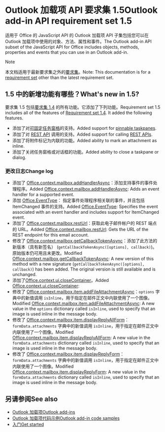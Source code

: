 # <a name="outlook-add-in-api-requirement-set-15"></a><span data-ttu-id="200f5-101">Outlook 加载项 API 要求集 1.5</span><span class="sxs-lookup"><span data-stu-id="200f5-101">Outlook add-in API requirement set 1.5</span></span>

<span data-ttu-id="200f5-102">适用于 Office 的 JavaScript API 的 Outlook 加载项 API 子集包括您可以在 Outlook 加载项中使用的对象、方法、属性和事件。</span><span class="sxs-lookup"><span data-stu-id="200f5-102">The Outlook add-in API subset of the JavaScript API for Office includes objects, methods, properties and events that you can use in an Outlook add-in.</span></span>

> [!NOTE]
> <span data-ttu-id="200f5-103">本文档适用于最新要求集之外的[要求集](/javascript/office/requirement-sets/outlook-api-requirement-sets)。</span><span class="sxs-lookup"><span data-stu-id="200f5-103">Note: This documentation is for a [requirement set](/javascript/office/requirement-sets/outlook-api-requirement-sets) other than the latest requirement set.</span></span>

## <a name="whats-new-in-15"></a><span data-ttu-id="200f5-104">1.5 中的新增功能有哪些？</span><span class="sxs-lookup"><span data-stu-id="200f5-104">What's new in 1.5?</span></span>

<span data-ttu-id="200f5-p101">要求集 1.5 包括[要求集 1.4](../requirement-set-1.4/outlook-requirement-set-1.4.md) 的所有功能。它添加了下列功能。</span><span class="sxs-lookup"><span data-stu-id="200f5-p101">Requirement set 1.5 includes all of the features of [Requirement set 1.4](../requirement-set-1.4/outlook-requirement-set-1.4.md). It added the following features.</span></span>

- <span data-ttu-id="200f5-107">添加了对[可固定任务窗格](https://docs.microsoft.com/outlook/add-ins/pinnable-taskpane)的支持。</span><span class="sxs-lookup"><span data-stu-id="200f5-107">Added support for [pinnable taskpanes](https://docs.microsoft.com/outlook/add-ins/pinnable-taskpane).</span></span>
- <span data-ttu-id="200f5-108">添加了对 [REST API](https://docs.microsoft.com/outlook/add-ins/use-rest-api) 调用的支持。</span><span class="sxs-lookup"><span data-stu-id="200f5-108">Added support for calling [REST APIs](https://docs.microsoft.com/outlook/add-ins/use-rest-api).</span></span>
- <span data-ttu-id="200f5-109">添加了将附件标记为内联的功能。</span><span class="sxs-lookup"><span data-stu-id="200f5-109">Added ability to mark an attachment as inline.</span></span>
- <span data-ttu-id="200f5-110">添加了关闭任务窗格或对话框的功能。</span><span class="sxs-lookup"><span data-stu-id="200f5-110">Added ability to close a taskpane or dialog.</span></span>

### <a name="change-log"></a><span data-ttu-id="200f5-111">更改日志</span><span class="sxs-lookup"><span data-stu-id="200f5-111">Change log</span></span>

- <span data-ttu-id="200f5-112">添加了 [Office.context.mailbox.addHandlerAsync](office.context.mailbox.md#addhandlerasynceventtype-handler-options-callback)：添加支持事件的事件处理程序。</span><span class="sxs-lookup"><span data-stu-id="200f5-112">Added [Office.context.mailbox.addHandlerAsync](office.context.mailbox.md#addhandlerasynceventtype-handler-options-callback): Adds an event handler for a supported event.</span></span>
- <span data-ttu-id="200f5-113">添加 [Office.EventType](office.md#eventtype-string)： 指定事件处理程序相关联的事件，并且包括 ItemChanged 事件的支持。</span><span class="sxs-lookup"><span data-stu-id="200f5-113">Added [Office.EventType](office.md#eventtype-string): Specifies the event associated with an event handler and includes support for ItemChanged event.</span></span>
- <span data-ttu-id="200f5-114">添加了 [Office.context.mailbox.restUrl](office.context.mailbox.md#resturl-string)：获取此电子邮件帐户的 REST 端点的 URL。</span><span class="sxs-lookup"><span data-stu-id="200f5-114">Added [Office.context.mailbox.restUrl](office.context.mailbox.md#resturl-string): Gets the URL of the REST endpoint for this email account.</span></span>
- <span data-ttu-id="200f5-p102">修改了 [Office.context.mailbox.getCallbackTokenAsync](office.context.mailbox.md#getcallbacktokenasyncoptions-callback)：添加了此方法的新版本（具有新签名） (`getCallbackTokenAsync([options], callback)`)。原始版本仍可用且未更改。</span><span class="sxs-lookup"><span data-stu-id="200f5-p102">Modified [Office.context.mailbox.getCallbackTokenAsync](office.context.mailbox.md#getcallbacktokenasyncoptions-callback): A new version of this method with a new signature (`getCallbackTokenAsync([options], callback)`) has been added. The original version is still available and is unchanged.</span></span>
- <span data-ttu-id="200f5-117">添加了[Office.context.ui.closeContainer](/javascript/api/office/office.ui#closecontainer--)。</span><span class="sxs-lookup"><span data-stu-id="200f5-117">Added [Office.context.ui.closeContainer](/javascript/api/office/office.ui#closecontainer--):</span></span>
- <span data-ttu-id="200f5-118">修改了 [Office.context.mailbox.item.addFileAttachmentAsync](office.context.mailbox.item.md#addfileattachmentasyncuri-attachmentname-options-callback)：`options` 字典中的新值调用 `isInline`，用于指定在邮件正文中内联使用了一个图像。</span><span class="sxs-lookup"><span data-stu-id="200f5-118">Modified [Office.context.mailbox.item.addFileAttachmentAsync](office.context.mailbox.item.md#addfileattachmentasyncuri-attachmentname-options-callback): A new value in the `options` dictionary called `isInline`, used to specify that an image is used inline in the message body.</span></span>
- <span data-ttu-id="200f5-119">修改了 [Office.context.mailbox.item.displayReplyAllForm](office.context.mailbox.item.md#displayreplyallformformdata)：`formData.attachments` 字典中的新值调用 `isInline`，用于指定在邮件正文中内联使用了一个图像。</span><span class="sxs-lookup"><span data-stu-id="200f5-119">Modified [Office.context.mailbox.item.displayReplyAllForm](office.context.mailbox.item.md#displayreplyallformformdata): A new value in the `formData.attachments` dictionary called `isInline`, used to specify that an image is used inline in the message body.</span></span>
- <span data-ttu-id="200f5-120">修改了 [Office.context.mailbox.item.displayReplyForm](office.context.mailbox.item.md#displayreplyformformdata)：`formData.attachments` 字典中的新值调用 `isInline`，用于指定在邮件正文中内联使用了一个图像。</span><span class="sxs-lookup"><span data-stu-id="200f5-120">Modified [Office.context.mailbox.item.displayReplyForm](office.context.mailbox.item.md#displayreplyformformdata): A new value in the `formData.attachments` dictionary called `isInline`, used to specify that an image is used inline in the message body.</span></span>

## <a name="see-also"></a><span data-ttu-id="200f5-121">另请参阅</span><span class="sxs-lookup"><span data-stu-id="200f5-121">See also</span></span>

- [<span data-ttu-id="200f5-122">Outlook 加载项</span><span class="sxs-lookup"><span data-stu-id="200f5-122">Outlook add-ins</span></span>](https://docs.microsoft.com/outlook/add-ins/)
- [<span data-ttu-id="200f5-123">Outlook 加载项代码示例</span><span class="sxs-lookup"><span data-stu-id="200f5-123">Outlook add-in code samples</span></span>](https://developer.microsoft.com/outlook/gallery/?filterBy=Outlook,Samples,Add-ins)
- [<span data-ttu-id="200f5-124">入门</span><span class="sxs-lookup"><span data-stu-id="200f5-124">Get started</span></span>](https://docs.microsoft.com/outlook/add-ins/quick-start)
